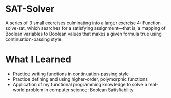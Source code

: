 # SAT-Solver

A series of 3 small exercises culminating into a larger exercise 4: Function solve-sat, which searches for a satisfying assignment—that is, a mapping of Boolean variables to Boolean values that makes a given formula true using continuation-passing style.

# What I Learned

* Practice writing functions in continuation-passing style
* Practice defining and using higher-order, polymorphic functions
* Application of my functional programming knowledge to solve a real-world problem in computer science: Boolean Satisfiability
